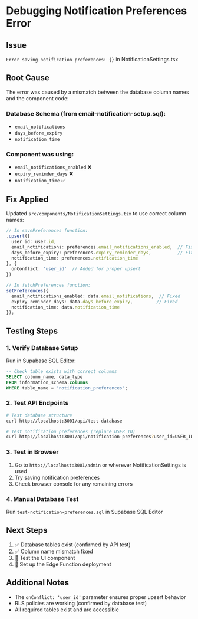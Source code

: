 # Debugging Notification Preferences Error

## Issue
`Error saving notification preferences: {}` in NotificationSettings.tsx

## Root Cause
The error was caused by a mismatch between the database column names and the component code:

### Database Schema (from email-notification-setup.sql):
- `email_notifications` 
- `days_before_expiry`
- `notification_time`

### Component was using:
- `email_notifications_enabled` ❌
- `expiry_reminder_days` ❌
- `notification_time` ✅

## Fix Applied
Updated `src/components/NotificationSettings.tsx` to use correct column names:

```typescript
// In savePreferences function:
.upsert({
  user_id: user.id,
  email_notifications: preferences.email_notifications_enabled,  // Fixed
  days_before_expiry: preferences.expiry_reminder_days,          // Fixed
  notification_time: preferences.notification_time
}, {
  onConflict: 'user_id'  // Added for proper upsert
})

// In fetchPreferences function:
setPreferences({
  email_notifications_enabled: data.email_notifications,  // Fixed
  expiry_reminder_days: data.days_before_expiry,         // Fixed
  notification_time: data.notification_time
});
```

## Testing Steps

### 1. Verify Database Setup
Run in Supabase SQL Editor:
```sql
-- Check table exists with correct columns
SELECT column_name, data_type 
FROM information_schema.columns 
WHERE table_name = 'notification_preferences';
```

### 2. Test API Endpoints
```bash
# Test database structure
curl http://localhost:3001/api/test-database

# Test notification preferences (replace USER_ID)
curl http://localhost:3001/api/notification-preferences?user_id=USER_ID
```

### 3. Test in Browser
1. Go to `http://localhost:3001/admin` or wherever NotificationSettings is used
2. Try saving notification preferences
3. Check browser console for any remaining errors

### 4. Manual Database Test
Run `test-notification-preferences.sql` in Supabase SQL Editor

## Next Steps
1. ✅ Database tables exist (confirmed by API test)
2. ✅ Column name mismatch fixed
3. 🔄 Test the UI component
4. 🔄 Set up the Edge Function deployment

## Additional Notes
- The `onConflict: 'user_id'` parameter ensures proper upsert behavior
- RLS policies are working (confirmed by database test)
- All required tables exist and are accessible
